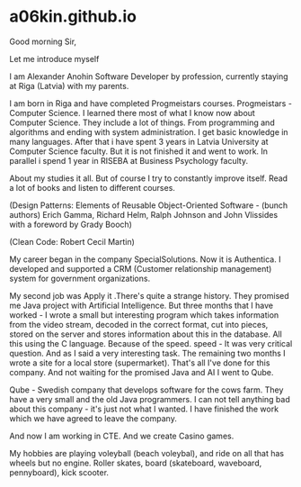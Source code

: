 # a06kin.github.io

Good morning Sir,

Let me introduce myself

I am Alexander Anohin Software Developer by profession, currently staying at Riga (Latvia) with my parents. 

I am born in Riga and have completed Progmeistars courses. Progmeistars - Computer Science. I learned there most of what I know now about Computer Science. They include a lot of things. From programming and algorithms and ending with system administration. I get basic knowledge in many languages.
 After that i have spent 3 years in Latvia University at Computer Science faculty. But it is not finished it and went to work. In parallel i spend 1 year in RISEBA at Business Psychology faculty.

About my studies it all. But of course I try to constantly improve itself. Read a lot of books and listen to different courses.

(Design Patterns: Elements of Reusable Object-Oriented Software - (bunch authors) Erich Gamma, Richard Helm, Ralph Johnson and John Vlissides with a foreword by Grady Booch) 

(Clean Code: Robert Cecil Martin)

 My career began in the company SpecialSolutions. Now it is Authentica. I developed and supported a CRM (Customer relationship management) system for government organizations.

 My second job was Apply it .There's quite a strange history. They promised me Java project with Artificial Intelligence. But three months that I have worked - I wrote a small but interesting program which takes information from the video stream, decoded in the correct format, cut into pieces, stored on the server and stores information about this in the database. All this using the C language. Because of the speed. speed - It was very critical question. And as I said a very interesting task. The remaining two months I wrote a site for a local store (supermarket). That's all I've done for this company. And not waiting for the promised Java and AI I went to Qube.

 Qube - Swedish company that develops software for the cows farm. They have a very small and the old Java programmers. I can not tell anything bad about this company - it's just not what I wanted. I have finished the work which we have agreed to leave the company.

 And now I am working in CTE. And we create Casino games.

 My hobbies are playing voleyball (beach voleybal), and ride on all that has wheels but no engine. Roller skates, board (skateboard, waveboard, pennyboard), kick scooter.
